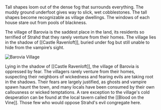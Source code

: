 Tall shapes loom out of the dense fog that surrounds everything. The muddy ground underfoot gives way to slick, wet cobblestones. The tall shapes become recognizable as village dwellings. The windows of each house stare out from pools of blackness.

The village of Barovia is the saddest place in the land, its residents so terrified of Strahd that they rarely venture from their homes. The village lies in the shadow of [[Castle Ravenloft]], buried under fog but still unable to hide from the vampire’s sight.

![Barovia Village](https://cdn.discordapp.com/attachments/905615329709936640/905617291767599164/Barovia.jpg?ex=660df6d3&is=65fb81d3&hm=4f6758ccae20867631d421d736daf6c3f8300cd9512f287403d24721b1e6cf24&)

Lying in the shadow of [[Castle Ravenloft]], the village of Barovia is oppressed by fear. The villagers rarely venture from their homes, suspecting their neighbors of wickedness and fearing evils are taking root in the shadows. Their fears are largely justified, as ghosts and vampire spawn haunt the town, and many locals have been consumed by their own callousness or wicked temptations. A rare exception to the village's cold desperation can be found at the local tavern called the [[Blood on the Vine]]. Those few who would oppose Strahd's evil congregate here.



